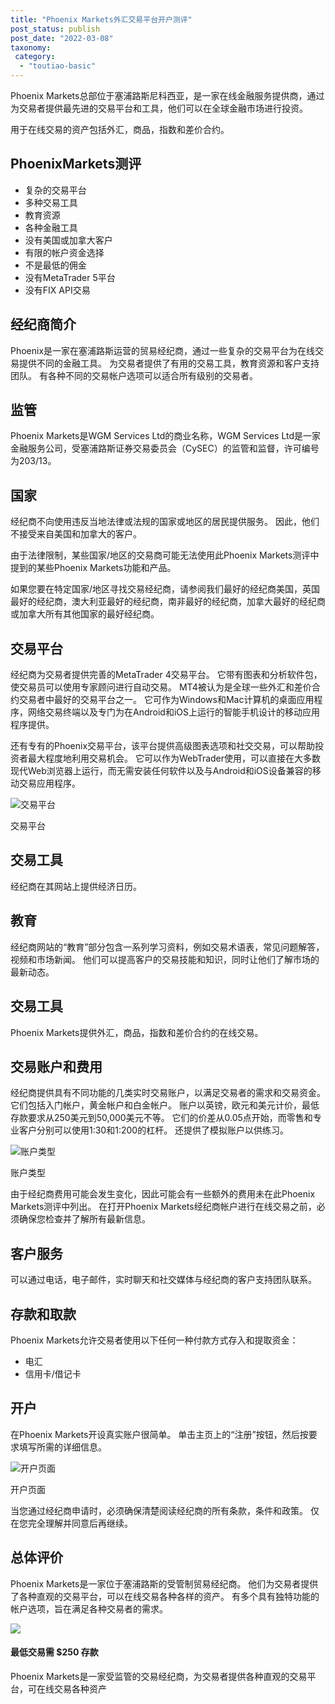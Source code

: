```yaml
---
title: "Phoenix Markets外汇交易平台开户测评"
post_status: publish
post_date: "2022-03-08"
taxonomy:
 category: 
  - "toutiao-basic"
---
```


Phoenix Markets总部位于塞浦路斯尼科西亚，是一家在线金融服务提供商，通过为交易者提供最先进的交易平台和工具，他们可以在全球金融市场进行投资。

用于在线交易的资产包括外汇，商品，指数和差价合约。

## PhoenixMarkets测评
- 复杂的交易平台
- 多种交易工具
- 教育资源
- 各种金融工具
- 没有美国或加拿大客户
- 有限的帐户资金选择
- 不是最低的佣金
- 没有MetaTrader 5平台
- 没有FIX API交易


## 经纪商简介

Phoenix是一家在塞浦路斯运营的贸易经纪商，通过一些复杂的交易平台为在线交易提供不同的金融工具。 为交易者提供了有用的交易工具，教育资源和客户支持团队。 有各种不同的交易帐户选项可以适合所有级别的交易者。

## 监管

Phoenix Markets是WGM Services Ltd的商业名称，WGM Services Ltd是一家金融服务公司，受塞浦路斯证券交易委员会（CySEC）的监管和监督，许可编号为203/13。

## 国家

经纪商不向使用违反当地法律或法规的国家或地区的居民提供服务。 因此，他们不接受来自美国和加拿大的客户。

由于法律限制，某些国家/地区的交易商可能无法使用此Phoenix Markets测评中提到的某些Phoenix Markets功能和产品。

如果您要在特定国家/地区寻找交易经纪商，请参阅我们最好的经纪商美国，英国最好的经纪商，澳大利亚最好的经纪商，南非最好的经纪商，加拿大最好的经纪商或加拿大所有其他国家的最好经纪商。

## 交易平台

经纪商为交易者提供完善的MetaTrader 4交易平台。 它带有图表和分析软件包，使交易员可以使用专家顾问进行自动交易。 MT4被认为是全球一些外汇和差价合约交易者中最好的交易平台之一。 它可作为Windows和Mac计算机的桌面应用程序，网络交易终端以及专门为在Android和iOS上运行的智能手机设计的移动应用程序提供。

还有专有的Phoenix交易平台，该平台提供高级图表选项和社交交易，可以帮助投资者最大程度地利用交易机会。 它可以作为WebTrader使用，可以直接在大多数现代Web浏览器上运行，而无需安装任何软件以及与Android和iOS设备兼容的移动交易应用程序。

![交易平台](https://cdn.fendou.la/funstoutiao/2020/11/Phoenix-Markets-Review-Trading-Platform-1024x491.jpg "交易平台")

交易平台

## 交易工具

经纪商在其网站上提供经济日历。

## 教育

经纪商网站的“教育”部分包含一系列学习资料，例如交易术语表，常见问题解答，视频和市场新闻。 他们可以提高客户的交易技能和知识，同时让他们了解市场的最新动态。

## 交易工具

Phoenix Markets提供外汇，商品，指数和差价合约的在线交易。

## 交易账户和费用

经纪商提供具有不同功能的几类实时交易账户，以满足交易者的需求和交易资金。 它们包括入门帐户，黄金帐户和白金帐户。 账户以英镑，欧元和美元计价，最低存款要求从250美元到50,000美元不等。 它们的价差从0.05点开始，而零售和专业客户分别可以使用1:30和1:200的杠杆。 还提供了模拟账户以供练习。

![账户类型](https://cdn.fendou.la/funstoutiao/2020/11/Phoenix-Markets-Review-Account-Types-968x1024.jpg "账户类型")

账户类型

由于经纪商费用可能会发生变化，因此可能会有一些额外的费用未在此Phoenix Markets测评中列出。 在打开Phoenix Markets经纪商帐户进行在线交易之前，必须确保您检查并了解所有最新信息。

## 客户服务

可以通过电话，电子邮件，实时聊天和社交媒体与经纪商的客户支持团队联系。

## 存款和取款

Phoenix Markets允许交易者使用以下任何一种付款方式存入和提取资金：
- 电汇
- 信用卡/借记卡

## 开户

在Phoenix Markets开设真实账户很简单。 单击主页上的“注册”按钮，然后按要求填写所需的详细信息。

![开户页面](https://cdn.fendou.la/funstoutiao/2020/11/Phoenix-Markets-Review-Account-Opening-Page.jpg "开户页面")

开户页面

当您通过经纪商申请时，必须确保清楚阅读经纪商的所有条款，条件和政策。 仅在您完全理解并同意后再继续。

## 总体评价

Phoenix Markets是一家位于塞浦路斯的受管制贸易经纪商。 他们为交易者提供了各种直观的交易平台，可以在线交易各种各样的资产。 有多个具有独特功能的帐户选项，旨在满足各种交易者的需求。

![](https://cdn.fendou.la/funstoutiao/2020/11/Phoenix-Markets-Logo.png)

#### 最低交易需 $250 存款

Phoenix Markets是一家受监管的交易经纪商，为交易者提供各种直观的交易平台，可在线交易各种资产
